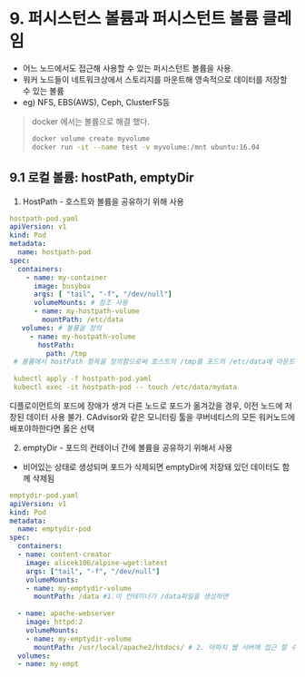 # 9. 퍼시스턴스 볼륨과 퍼시스턴트 볼륨 클레임
- 어느 노드에서도 접근해 사용할 수 있는 퍼시스턴트 볼륨을 사용.
- 워커 노드들이 네트워크상에서 스토리지를 마운트해 영속적으로 데이터를 저장할 수 있는 볼륨
- eg) NFS, EBS(AWS), Ceph, ClusterFS등

> docker 에서는 볼륨으로 해결 했다.
> ```sh
> docker volume create myvolume
> docker run -it --name test -v myvolume:/mnt ubuntu:16.04
> ```

## 9.1 로컬 볼륨: hostPath, emptyDir
 1. HostPath - 호스트와 볼륨을 공유하기 위해 사용
```yaml
hostpath-pod.yaml
apiVersion: v1
kind: Pod
metadata:
  name: hostpath-pod
spec:
  containers:
    - name: my-container
      image: busybox
      args: [ "tail", "-f", "/dev/null"]
      volumeMounts: # 참조 사용
      - name: my-hostpath-volume
        mountPath: /etc/data
   volumes: # 볼륨을 정의
     - name: my-hostpath-volume
       hostPath:
         path: /tmp
 # 볼륨에서 hostPath 항목을 정의함으로써 호스트의 /tmp를 포드의 /etc/data에 마운트함
 
 kubectl apply -f hostpath-pod.yaml
 kubectl exec -it hostpath-pod -- touch /etc/data/mydata        
```
디플로이먼트의 포드에 장애가 생겨 다른 노드로 포드가 옮겨갔을 경우, 이전 노드에 저장된 데이터 사용 불가.
CAdvisor와 같은 모니터링 툴을 쿠버네티스의 모든 워커노드에 배포야하한다면 옳은 선택


2. emptyDir - 포드의 컨테이너 간에 볼륨을 공유하기 위해서 사용
- 비어있는 상태로 생성되며 포드가 삭제되면 emptyDir에 저장돼 있던 데이터도 함께 삭제됨
```yaml
emptydir-pod.yaml
apiVersion: v1
kind: Pod
metadata:
  name: emptydir-pod
spec:
  containers:
  - name: content-creator
    image: alicek106/alpine-wget:latest
    args: ["tail", "-f", "/dev/null"]
    volumeMounts:
    - name: my-emptydir-volume
      mountPath: /data #1.이 컨테이너가 /data파일을 생성하면
      
  - name: apache-webserver
    image: httpd:2
    volumeMounts:
    - name: my-emptydir-volume
      mountPath: /usr/local/apache2/htdocs/ # 2. 아파치 웹 서버에 접근 할 수 있다.
  volumes:
  - name: my-empt    
```




<!--stackedit_data:
eyJoaXN0b3J5IjpbLTIwMTI5Nzc1OTgsLTE3NjQ1NTY1MzcsLT
Q2MDIwODg0NSwtMTIzNzUyODIyOF19
-->